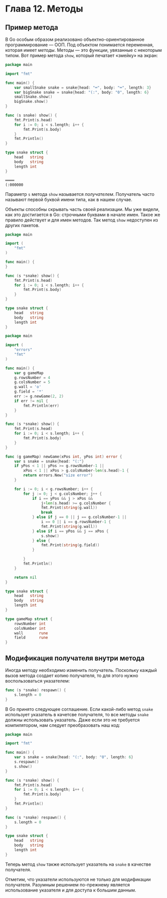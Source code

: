 # Глава 12. Методы
## Пример метода 
В Go особым образом реализовано объектно-ориентированное программирование — ООП. Под объектом понимается переменная, которая имеет *методы*. Методы — это функции, увязанные с некоторым типом. Вот пример метода `show`, который печатает «змейку» на экран:


```go {.example_for_playground}
package main

import "fmt"

func main() {
	var smallSnake snake = snake{head: "═", body: "═", length: 3}
	var bigSnake snake = snake{head: "(:", body: "0", length: 6}
	smallSnake.show()
	bigSnake.show()
}

func (s snake) show() {
	fmt.Print(s.head)
	for i := 0; i < s.length; i++ {
		fmt.Print(s.body)
	}
	fmt.Println()
}

type snake struct {
	head   string
	body   string
	length int
}
```
```
════
(:000000
```

Параметр `s` метода `show` называется *получателем*. Получатель часто называют первой буквой имени типа, как в нашем случае.

Объекты способны скрывать часть своей реализации. Мы уже видели, как это достигается в Go: строчными буквами в начале имен. Такое же правило действует и для имен методов. Так метод `show` недоступен из других пакетов. 

```go
package main

import (
	"fmt"
)

func main() {
}

func (s *snake) show() {
	fmt.Print(s.head)
	for i := 0; i < s.length; i++ {
		fmt.Print(s.body)
	}
}

type snake struct {
	head   string
	body   string
	length int
}
```


```go 
package main

import (
	"errors"
	"fmt"
)

func main() {
	var g gameMap
	g.rowsNumber = 4
	g.colsNumber = 5
	g.wall = 'o'
	g.field = '*'
	err := g.newGame(2, 2)
	if err != nil {
		fmt.Println(err)
	}
}

func (s *snake) show() {
	fmt.Print(s.head)
	for i := 0; i < s.length; i++ {
		fmt.Print(s.body)
	}
}

func (g gameMap) newGame(xPos int, yPos int) error {
	var s snake = snake{head: "(:"}
	if yPos < 1 || yPos >= g.rowsNumber-1 ||
		xPos < 1 || xPos > g.colsNumber-len(s.head)-1 {
		return errors.New("size error")
	}

	for i := 0; i < g.rowsNumber; i++ {
		for j := 0; j < g.colsNumber; j++ {
			if i == yPos && j > xPos &&
				j+len(s.head) >= g.colsNumber {
				fmt.Print(string(g.wall))
				break
			} else if j == 0 || j == g.colsNumber-1 ||
				i == 0 || i == g.rowsNumber-1 {
				fmt.Print(string(g.wall))
			} else if i == yPos && j == xPos {
				s.show()
			} else {
				fmt.Print(string(g.field))
			}

		}
		fmt.Println()
	}

	return nil
}

type snake struct {
	head   string
	body   string
	length int
}

type gameMap struct {
	rowsNumber int
	colsNumber int
	wall       rune
	field      rune
}
```

## Модификация получателя внутри метода 
Иногда методу необходимо изменить получатель. Поскольку каждый вызов метода создает копию получателя, то для этого нужно воспользоваться указателем: 

```go 
func (s *snake) respawn() {
	s.length = 0
}
```

В Go принято следующее соглашение. Если какой-либо метод `snake` использует указатель в качетсве получателя, то все методы `snake` должны использовать указатель. Даже если это не требуется компилятором, нам следует преобразовать наш код:

```go {.example_for_playground}
package main

import "fmt"

func main() {
	var s snake = snake{head: "(:", body: "0", length: 6}
	s.respawn()
	s.show()
}

func (s *snake) show() {
	fmt.Print(s.head)
	for i := 0; i < s.length; i++ {
		fmt.Print(s.body)
	}
	fmt.Println()
}

func (s *snake) respawn() {
	s.length = 0
}

type snake struct {
	head   string
	body   string
	length int
}
```

Теперь метод `show` также использует указатель на `snake` в качестве получателя.

Отметим, что указатели используются не только для модификации получателя. Разумным решением по-прежнему является использование указателя и для доступа к большим данным. 

